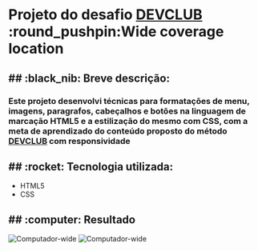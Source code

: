 <h1>Projeto do desafio <a href="https://www.linkedin.com/school/dev-club-devs/?originalSubdomain=br">DEVCLUB</a> :round_pushpin:Wide coverage location </h1>
<h2>## :black_nib: Breve descrição:</h2>
<h3>Este projeto desenvolvi técnicas para formatações de menu, imagens, paragrafos, cabeçalhos e botões na linguagem de marcação HTML5
e a estilização do mesmo com CSS, com a meta de aprendizado do conteúdo proposto do método
<a href="https://www.linkedin.com/school/dev-club-devs/?originalSubdomain=br">DEVCLUB</a> com responsividade</h3>
<h2>## :rocket: Tecnologia utilizada:</h2>
<ul>
<li>
  HTML5
</li>
<li>
  CSS
</li>  
</ul>

<h2>## :computer: Resultado </h2>
<img src="https://github.com/Daniellilug/Wide-coverage-location/blob/master/img/Computador%20wide.png?raw=true" alt="Computador-wide" />
<img src="https://github.com/Daniellilug/Wide-coverage-location/blob/master/img/Computador%20wide.png?raw=true" alt="Computador-wide" />
